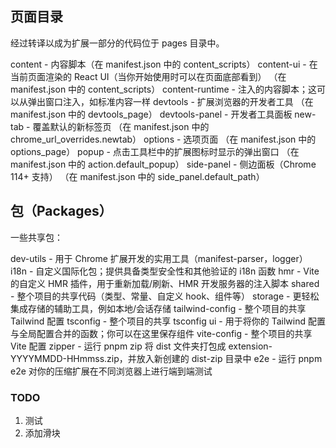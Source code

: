 ## 页面目录
经过转译以成为扩展一部分的代码位于 pages 目录中。

content - 内容脚本（在 manifest.json 中的 content_scripts）
content-ui - 在当前页面渲染的 React UI（当你开始使用时可以在页面底部看到） （在 manifest.json 中的 content_scripts）
content-runtime - 注入的内容脚本；这可以从弹出窗口注入，如标准内容一样
devtools - 扩展浏览器的开发者工具 （在 manifest.json 中的 devtools_page）
devtools-panel - 开发者工具面板
new-tab - 覆盖默认的新标签页 （在 manifest.json 中的 chrome_url_overrides.newtab）
options - 选项页面 （在 manifest.json 中的 options_page）
popup - 点击工具栏中的扩展图标时显示的弹出窗口 （在 manifest.json 中的 action.default_popup）
side-panel - 侧边面板（Chrome 114+ 支持） （在 manifest.json 中的 side_panel.default_path）

## 包（Packages）
一些共享包：

dev-utils - 用于 Chrome 扩展开发的实用工具（manifest-parser，logger）
i18n - 自定义国际化包；提供具备类型安全性和其他验证的 i18n 函数
hmr - Vite 的自定义 HMR 插件，用于重新加载/刷新、HMR 开发服务器的注入脚本
shared - 整个项目的共享代码（类型、常量、自定义 hook、组件等）
storage - 更轻松集成存储的辅助工具，例如本地/会话存储
tailwind-config - 整个项目的共享 Tailwind 配置
tsconfig - 整个项目的共享 tsconfig
ui - 用于将你的 Tailwind 配置与全局配置合并的函数；你可以在这里保存组件
vite-config - 整个项目的共享 Vite 配置
zipper - 运行 pnpm zip 将 dist 文件夹打包成 extension-YYYYMMDD-HHmmss.zip，并放入新创建的 dist-zip 目录中
e2e - 运行 pnpm e2e 对你的压缩扩展在不同浏览器上进行端到端测试


### TODO

1. 测试
2. 添加滑块